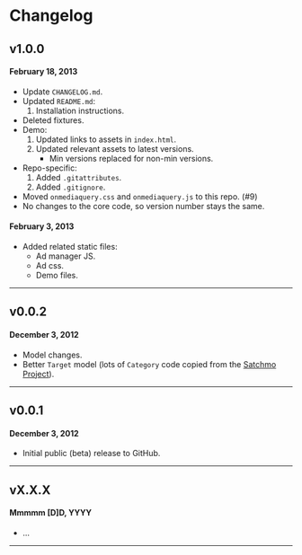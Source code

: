 # Changelog

## v1.0.0
#### February 18, 2013

* Update `CHANGELOG.md`.
* Updated `README.md`:
	1. Installation instructions.
* Deleted fixtures.
* Demo:
	1. Updated links to assets in `index.html`.
	1. Updated relevant assets to latest versions.
		* Min versions replaced for non-min versions.
* Repo-specific:
	1. Added `.gitattributes`.
	1. Added `.gitignore`.
* Moved `onmediaquery.css` and `onmediaquery.js` to this repo. (#9)
* No changes to the core code, so version number stays the same.

#### February 3, 2013

* Added related static files:
	* Ad manager JS.
	* Ad css.
	* Demo files.

---

## v0.0.2
#### December 3, 2012

* Model changes.
* Better `Target` model (lots of `Category` code copied from the [Satchmo Project](http://www.satchmoproject.com/)).

---

## v0.0.1
#### December 3, 2012

* Initial public (beta) release to GitHub.

---

## vX.X.X
#### Mmmmm [D]D, YYYY

* ...

---